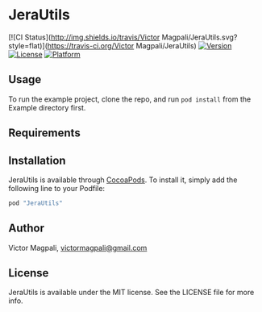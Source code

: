 # JeraUtils

[![CI Status](http://img.shields.io/travis/Victor Magpali/JeraUtils.svg?style=flat)](https://travis-ci.org/Victor Magpali/JeraUtils)
[![Version](https://img.shields.io/cocoapods/v/JeraUtils.svg?style=flat)](http://cocoapods.org/pods/JeraUtils)
[![License](https://img.shields.io/cocoapods/l/JeraUtils.svg?style=flat)](http://cocoapods.org/pods/JeraUtils)
[![Platform](https://img.shields.io/cocoapods/p/JeraUtils.svg?style=flat)](http://cocoapods.org/pods/JeraUtils)

## Usage

To run the example project, clone the repo, and run `pod install` from the Example directory first.

## Requirements

## Installation

JeraUtils is available through [CocoaPods](http://cocoapods.org). To install
it, simply add the following line to your Podfile:

```ruby
pod "JeraUtils"
```

## Author

Victor Magpali, victormagpali@gmail.com

## License

JeraUtils is available under the MIT license. See the LICENSE file for more info.
